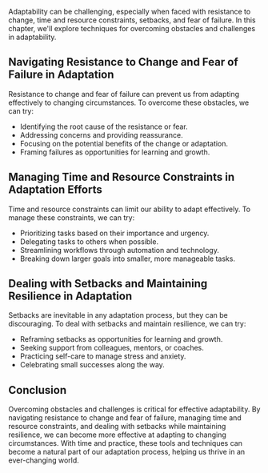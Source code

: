
Adaptability can be challenging, especially when faced with resistance to change, time and resource constraints, setbacks, and fear of failure. In this chapter, we'll explore techniques for overcoming obstacles and challenges in adaptability.

Navigating Resistance to Change and Fear of Failure in Adaptation
-----------------------------------------------------------------

Resistance to change and fear of failure can prevent us from adapting effectively to changing circumstances. To overcome these obstacles, we can try:

* Identifying the root cause of the resistance or fear.
* Addressing concerns and providing reassurance.
* Focusing on the potential benefits of the change or adaptation.
* Framing failures as opportunities for learning and growth.

Managing Time and Resource Constraints in Adaptation Efforts
------------------------------------------------------------

Time and resource constraints can limit our ability to adapt effectively. To manage these constraints, we can try:

* Prioritizing tasks based on their importance and urgency.
* Delegating tasks to others when possible.
* Streamlining workflows through automation and technology.
* Breaking down larger goals into smaller, more manageable tasks.

Dealing with Setbacks and Maintaining Resilience in Adaptation
--------------------------------------------------------------

Setbacks are inevitable in any adaptation process, but they can be discouraging. To deal with setbacks and maintain resilience, we can try:

* Reframing setbacks as opportunities for learning and growth.
* Seeking support from colleagues, mentors, or coaches.
* Practicing self-care to manage stress and anxiety.
* Celebrating small successes along the way.

Conclusion
----------

Overcoming obstacles and challenges is critical for effective adaptability. By navigating resistance to change and fear of failure, managing time and resource constraints, and dealing with setbacks while maintaining resilience, we can become more effective at adapting to changing circumstances. With time and practice, these tools and techniques can become a natural part of our adaptation process, helping us thrive in an ever-changing world.
